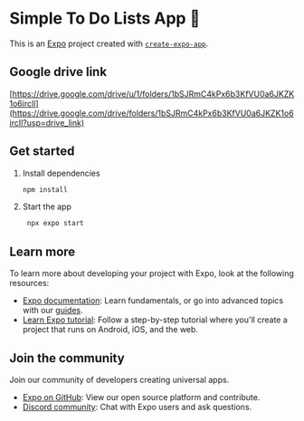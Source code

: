 # Simple To Do Lists App 👋

This is an [Expo](https://expo.dev) project created with [`create-expo-app`](https://www.npmjs.com/package/create-expo-app).

## Google drive link

[https://drive.google.com/drive/u/1/folders/1bSJRmC4kPx6b3KfVU0a6JKZK1o6ircIl](https://drive.google.com/drive/folders/1bSJRmC4kPx6b3KfVU0a6JKZK1o6ircIl?usp=drive_link)

## Get started

1. Install dependencies

   ```bash
   npm install
   ```

2. Start the app

   ```bash
    npx expo start
   ```

## Learn more

To learn more about developing your project with Expo, look at the following resources:

- [Expo documentation](https://docs.expo.dev/): Learn fundamentals, or go into advanced topics with our [guides](https://docs.expo.dev/guides).
- [Learn Expo tutorial](https://docs.expo.dev/tutorial/introduction/): Follow a step-by-step tutorial where you'll create a project that runs on Android, iOS, and the web.

## Join the community

Join our community of developers creating universal apps.

- [Expo on GitHub](https://github.com/expo/expo): View our open source platform and contribute.
- [Discord community](https://chat.expo.dev): Chat with Expo users and ask questions.

